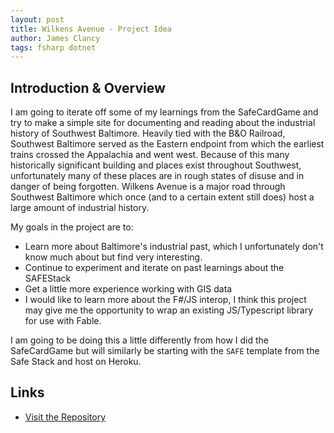 ```yaml
---
layout: post
title: Wilkens Avenue - Project Idea
author: James Clancy
tags: fsharp dotnet
---
```


## Introduction & Overview

I am going to iterate off some of my learnings from the SafeCardGame and try to make a simple site for documenting and reading about the industrial history of Southwest Baltimore.
Heavily tied with the B&O Railroad, Southwest Baltimore served as the Eastern endpoint from which the earliest trains crossed the Appalachia and went west.
Because of this many historically significant building and places exist throughout Southwest, unfortunately many of these places are in rough states of disuse and in danger of being forgotten.
Wilkens Avenue is a major road through Southwest Baltimore which once (and to a certain extent still does) host a large amount of industrial history.

My goals in the project are to:
* Learn more about Baltimore's industrial past, which I unfortunately don't know much about but find very interesting.
* Continue to experiment and iterate on past learnings about the SAFEStack
* Get a little more experience working with GIS data
* I would like to learn more about the F#/JS interop, I think this project may give me the opportunity to wrap an existing JS/Typescript library for use with Fable.

I am going to be doing this a little differently from how I did the SafeCardGame but will similarly be starting with the `SAFE` template from the Safe Stack and host on Heroku. 

## Links

* [Visit the Repository](https://github.com/jamesclancy/WilkensAvenue)